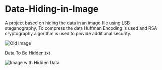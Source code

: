 # Data-Hiding-in-Image
A project based on hiding the data in an image file using LSB steganography. To compress the data Huffman Encoding is used and RSA cryptography algorithm is used to provide additional security.

![Old Image](https://user-images.githubusercontent.com/85149912/180600915-0866fe18-707e-46f8-bbb1-3e64aaafec79.jpg)

[Data To Be Hidden.txt](https://github.com/Vipul-Chawla/Data-Hiding-in-Image/files/9173537/Data.To.Be.Hidden.txt)

![Image with Hidden Data](https://user-images.githubusercontent.com/85149912/180600917-574e96b2-5f1d-41fa-94c3-b090eee43c80.png)
